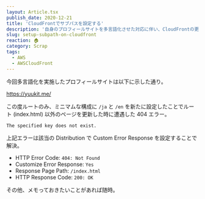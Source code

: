 ```yaml
---
layout: Article.tsx
publish_date: 2020-12-21
title: 'CloudFrontでサブパスを設定する'
description: '自身のプロフィールサイトを多言語化させた対応に伴い、CloudFrontの更新作業が入ったので簡単に。'
slug: setup-subpath-on-cloudfront
reaction: 🏠
category: Scrap
tags:
  - AWS
  - AWSCloudFront
---
```


今回多言語化を実施したプロフィールサイトは以下に示した通り。

https://yuukit.me/

この度ルートのみ、ミニマムな構成に `/ja` と `/en` を新たに設定したことでルート
(index.html) 以外のページを更新した時に遭遇した 404 エラー。

```bash
The specified key does not exist.
```

上記エラーは該当の Distribution で Custom Error Response を設定することで解決。

- HTTP Error Code: `404: Not Found`
- Customize Error Response: `Yes`
- Response Page Path: `/index.html`
- HTTP Response Code: `200: OK`

その他、メモっておきたいことがあれば随時。
